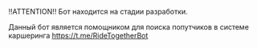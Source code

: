 !!ATTENTION!!
Бот находится на стадии разработки.

Данный бот является помощником для поиска попутчиков в системе каршеринга
https://t.me/RideTogetherBot

